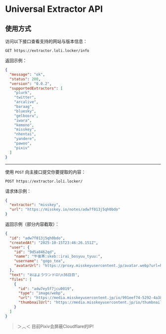 #  Universal Extractor API

##  使用方式

访问以下接口查看支持的网站与版本信息：

```
GET https://extractor.loli.locker/info
```

返回示例：

```json
{
  "message": "ok",
  "status": 200,
  "version": "0.0.2",
  "supportedExtractors": [
    "plurk",
    "twitter",
    "arcalive",
    "baraag",
    "bluesky",
    "gelbooru",
    "iwara",
    "kemono",
    "misskey",
    "nhentai",
    "yandere",
    "pawoo",
    "pixiv"
  ]
}
```

---

使用 `POST` 向主接口提交你要提取的内容：

```
POST https://extractor.loli.locker/
```

请求体示例：

```json
{
  "extractor": "misskey",
  "url": "https://misskey.io/notes/adw7f013j5qh0bdo"
}
```

返回示例（部分内容截取）：

```json
{
  "id": "adw7f013j5qh0bdo",
  "createdAt": "2025-10-15T23:46:26.151Z",
  "user": {
    "id": "9d5a8462qd",
    "name": "午後茶:skeb::irai_bosyuu_tyuu:",
    "username": "gogo_tea",
    "avatarUrl": "https://proxy.misskeyusercontent.jp/avatar.webp?url=https%3A%2F%2Fmedia.misskeyusercontent.jp%2Fio%2F4f08779e-566d-486c-9286-a1507e46a787.png&avatar=1"
  },
  "text": "おはようワンドロ\n36日目",
  "files": [
    {
      "id": "adw7ey5f7jcu0019",
      "type": "image/webp",
      "url": "https://media.misskeyusercontent.jp/io/991eef74-5292-4a38-9615-2d18aaa27530.webp",
      "thumbnailUrl": "https://media.misskeyusercontent.jp/io/thumbnail-df84b84a-d6ae-4473-8583-56566601712f.webp"
    }
  ]
}
```

> ＞︿＜ 目前Pixiv会屏蔽Cloudflare的IP!
